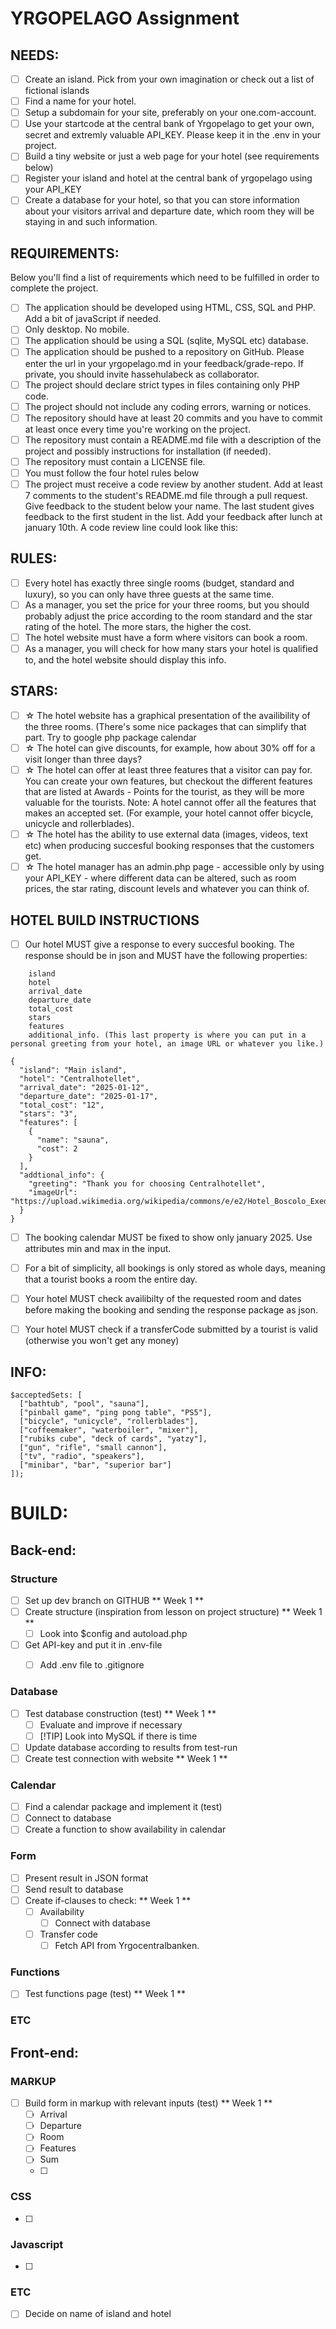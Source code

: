 # YRGOPELAGO Assignment
## NEEDS:
- [ ] Create an island. Pick from your own imagination or check out a list of fictional islands
- [ ] Find a name for your hotel.
- [ ] Setup a subdomain for your site, preferably on your one.com-account.
- [ ] Use your startcode at the central bank of Yrgopelago to get your own, secret and extremly valuable API_KEY. Please keep it in the .env in your project.
- [ ] Build a tiny website or just a web page for your hotel (see requirements below)
- [ ] Register your island and hotel at the central bank of yrgopelago using your API_KEY
- [ ] Create a database for your hotel, so that you can store information about your visitors arrival and departure date, which room they will be staying in and such information.

## REQUIREMENTS:
Below you'll find a list of requirements which need to be fulfilled in order to complete the project.

- [ ] The application should be developed using HTML, CSS, SQL and PHP. Add a bit of javaScript if needed.
- [ ] Only desktop. No mobile.
- [ ] The application should be using a SQL (sqlite, MySQL etc) database.
- [ ] The application should be pushed to a repository on GitHub. Please enter the url in your yrgopelago.md in your feedback/grade-repo. If private, you should invite hassehulabeck as collaborator.
- [ ] The project should declare strict types in files containing only PHP code.
- [ ] The project should not include any coding errors, warning or notices.
- [ ] The repository should have at least 20 commits and you have to commit at least once every time you're working on the project.
- [ ] The repository must contain a README.md file with a description of the project and possibly instructions for installation (if needed).
- [ ] The repository must contain a LICENSE file.
- [ ] You must follow the four hotel rules below
- [ ] The project must receive a code review by another student. Add at least 7 comments to the student's README.md file through a pull request. Give feedback to the student below your name. The last student gives feedback to the first student in the list. Add your feedback after lunch at january 10th. A code review line could look like this:

## RULES:

- [ ] Every hotel has exactly three single rooms (budget, standard and luxury), so you can only have three guests at the same time.
- [ ] As a manager, you set the price for your three rooms, but you should probably adjust the price according to the room standard and the star rating of the hotel. The more stars, the higher the cost.
- [ ] The hotel website must have a form where visitors can book a room.
- [ ] As a manager, you will check for how many stars your hotel is qualified to, and the hotel website should display this info.

## STARS:
- [ ] ☆ The hotel website has a graphical presentation of the availibility of the three rooms. (There's some nice packages that can simplify that part. Try to google php package calendar
- [ ] ☆ The hotel can give discounts, for example, how about 30% off for a visit longer than three days?
- [ ] ☆ The hotel can offer at least three features that a visitor can pay for. You can create your own features, but checkout the different features that are listed at Awards - Points for the tourist, as they will be more valuable for the tourists. Note: A hotel cannot offer all the features that makes an accepted set. (For example, your hotel cannot offer bicycle, unicycle and rollerblades).
- [ ] ☆ The hotel has the ability to use external data (images, videos, text etc) when producing succesful booking responses that the customers get.
- [ ] ☆ The hotel manager has an admin.php page - accessible only by using your API_KEY - where different data can be altered, such as room prices, the star rating, discount levels and whatever you can think of.

## HOTEL BUILD INSTRUCTIONS
- [ ] Our hotel MUST give a response to every succesful booking. The response should be in json and MUST have the following properties:
```
    island
    hotel
    arrival_date
    departure_date
    total_cost
    stars
    features
    additional_info. (This last property is where you can put in a personal greeting from your hotel, an image URL or whatever you like.)

{
  "island": "Main island",
  "hotel": "Centralhotellet",
  "arrival_date": "2025-01-12",
  "departure_date": "2025-01-17",
  "total_cost": "12",
  "stars": "3",
  "features": [
    {
      "name": "sauna",
      "cost": 2
    }
  ],
  "addtional_info": {
    "greeting": "Thank you for choosing Centralhotellet",
    "imageUrl": "https://upload.wikimedia.org/wikipedia/commons/e/e2/Hotel_Boscolo_Exedra_Nice.jpg"
  }
}
```
- [ ] The booking calendar MUST be fixed to show only january 2025. Use attributes min and max in the input.

- [ ] For a bit of simplicity, all bookings is only stored as whole days, meaning that a tourist books a room the entire day.

- [ ] Your hotel MUST check availibilty of the requested room and dates before making the booking and sending the response package as json.

- [ ] Your hotel MUST check if a transferCode submitted by a tourist is valid (otherwise you won't get any money)

## INFO:
```
$acceptedSets: [
  ["bathtub", "pool", "sauna"],
  ["pinball game", "ping pong table", "PS5"],
  ["bicycle", "unicycle", "rollerblades"],
  ["coffeemaker", "waterboiler", "mixer"],
  ["rubiks cube", "deck of cards", "yatzy"],
  ["gun", "rifle", "small cannon"],
  ["tv", "radio", "speakers"],
  ["minibar", "bar", "superior bar"]
]);
```

# BUILD:

## Back-end:

### Structure
- [ ] Set up dev branch on GITHUB ** Week 1 **
- [ ] Create structure (inspiration from lesson on project structure) ** Week 1 **
    - [ ] Look into $config and autoload.php
- [ ] Get API-key and put it in .env-file
    - [ ] Add .env file to .gitignore


### Database
- [ ] Test database construction (test) ** Week 1 **
    - [ ] Evaluate and improve if necessary
    - [ ] [!TIP] Look into MySQL if there is time
- [ ] Update database according to results from test-run
- [ ] Create test connection with website ** Week 1 **

### Calendar
- [ ] Find a calendar package and implement it (test)
- [ ] Connect to database
- [ ] Create a function to show availability in calendar

### Form
- [ ] Present result in JSON format
- [ ] Send result to database
- [ ] Create if-clauses to check: ** Week 1 **
    - [ ] Availability
        - [ ] Connect with database
    - [ ] Transfer code
        - [ ] Fetch API from Yrgocentralbanken.

### Functions
- [ ] Test functions page (test) ** Week 1 **

### ETC

## Front-end:
### MARKUP
- [ ] Build form in markup with relevant inputs (test) ** Week 1 **
    - [ ] Arrival
    - [ ] Departure
    - [ ] Room
    - [ ] Features
    - [ ] Sum
    - [ ] 
### CSS
- [ ] 

### Javascript
- [ ] 

### ETC
- [ ] Decide on name of island and hotel

